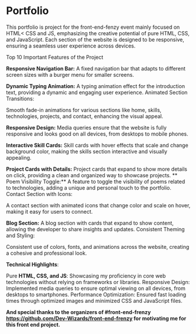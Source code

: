 # Portfolio
This portfolio is  project for the front-end-fenzy event mainly focused on HTML< CSS and JS, emphasizing the creative potential of pure HTML, CSS, and JavaScript. Each section of the website is designed to be responsive, ensuring a seamless user experience across devices.

Top 10 Important Features of the Project

**Responsive Navigation Bar:**
A fixed navigation bar that adapts to different screen sizes with a burger menu for smaller screens.

**Dynamic Typing Animation:**
A typing animation effect for the introduction text, providing a dynamic and engaging user experience.
Animated Section Transitions:

Smooth fade-in animations for various sections like home, skills, technologies, projects, and contact, enhancing the visual appeal.

**Responsive Design:**
Media queries ensure that the website is fully responsive and looks good on all devices, from desktops to mobile phones.

**Interactive Skill Cards:**
Skill cards with hover effects that scale and change background color, making the skills section interactive and visually appealing.

**Project Cards with Details:**
Project cards that expand to show more details on click, providing a clean and organized way to showcase projects.
**
Poem Visibility Toggle:**
A feature to toggle the visibility of poems related to technologies, adding a unique and personal touch to the portfolio.
Contact Section with Icons:

A contact section with animated icons that change color and scale on hover, making it easy for users to connect.

**Blog Section:**
A blog section with cards that expand to show content, allowing the developer to share insights and updates.
Consistent Theming and Styling:

Consistent use of colors, fonts, and animations across the website, creating a cohesive and professional look.

**Technical Highlights**:

Pure **HTML, CSS, and JS**: Showcasing my proficiency in core web technologies without relying on frameworks or libraries.
Responsive Design: Implemented media queries to ensure optimal viewing on all devices, from desktops to smartphones.
Performance Optimization: Ensured fast loading times through optimized images and minimized CSS and JavaScript files.

**And special thanks to the organizers of #front-end-frenzy https://github.com/Dev-Wizards/front-end-frenzy for motivating me for this front end project.**

